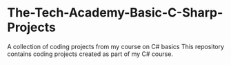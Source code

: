 # The-Tech-Academy-Basic-C-Sharp-Projects
A collection of coding projects from my course on C# basics
This repository contains coding projects created as part of my C# course.
